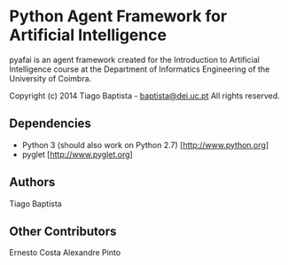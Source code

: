 Python Agent Framework for Artificial Intelligence
===================================================

pyafai is an agent framework created for the Introduction to Artificial
Intelligence course at the Department of Informatics Engineering of the
University of Coimbra.

Copyright (c) 2014 Tiago Baptista - baptista@dei.uc.pt
All rights reserved.

Dependencies
------------
- Python 3 (should also work on Python 2.7) [http://www.python.org]
- pyglet [http://www.pyglet.org]

Authors
-------
Tiago Baptista

Other Contributors
------------------
Ernesto Costa
Alexandre Pinto


